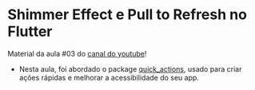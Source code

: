 # Shimmer Effect e Pull to Refresh no Flutter

Material da aula #03 do [canal do youtube](https://youtu.be/2CP3gi_4W7I)!

- Nesta aula, foi abordado o package [quick_actions](https://pub.dev/packages/quick_actions), usado para criar ações rápidas e melhorar a acessibilidade do seu app.
